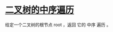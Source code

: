 # [二叉树的中序遍历](https://leetcode.cn/problems/binary-tree-inorder-traversal/description/?envType=study-plan-v2&envId=top-100-liked)

给定一个二叉树的根节点 root ，返回 它的 中序 遍历 。

